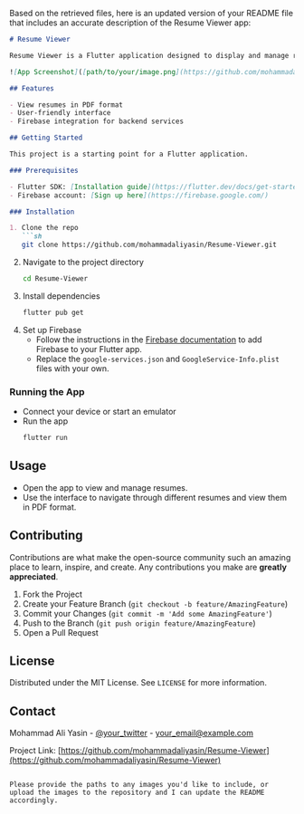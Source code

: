 Based on the retrieved files, here is an updated version of your README file that includes an accurate description of the Resume Viewer app:

```markdown
# Resume Viewer

Resume Viewer is a Flutter application designed to display and manage resumes in PDF format. The app leverages Firebase for backend services.

![App Screenshot]([path/to/your/image.png](https://github.com/mohammadaliyasin/Resume-Viewer/blob/main/assets/1.png))

## Features

- View resumes in PDF format
- User-friendly interface
- Firebase integration for backend services

## Getting Started

This project is a starting point for a Flutter application.

### Prerequisites

- Flutter SDK: [Installation guide](https://flutter.dev/docs/get-started/install)
- Firebase account: [Sign up here](https://firebase.google.com/)

### Installation

1. Clone the repo
   ```sh
   git clone https://github.com/mohammadaliyasin/Resume-Viewer.git
   ```
2. Navigate to the project directory
   ```sh
   cd Resume-Viewer
   ```
3. Install dependencies
   ```sh
   flutter pub get
   ```
4. Set up Firebase
   - Follow the instructions in the [Firebase documentation](https://firebase.google.com/docs/flutter/setup) to add Firebase to your Flutter app.
   - Replace the `google-services.json` and `GoogleService-Info.plist` files with your own.

### Running the App

- Connect your device or start an emulator
- Run the app
   ```sh
   flutter run
   ```

## Usage

- Open the app to view and manage resumes.
- Use the interface to navigate through different resumes and view them in PDF format.

## Contributing

Contributions are what make the open-source community such an amazing place to learn, inspire, and create. Any contributions you make are **greatly appreciated**.

1. Fork the Project
2. Create your Feature Branch (`git checkout -b feature/AmazingFeature`)
3. Commit your Changes (`git commit -m 'Add some AmazingFeature'`)
4. Push to the Branch (`git push origin feature/AmazingFeature`)
5. Open a Pull Request

## License

Distributed under the MIT License. See `LICENSE` for more information.

## Contact

Mohammad Ali Yasin - [@your_twitter](https://twitter.com/your_twitter) - your_email@example.com

Project Link: [https://github.com/mohammadaliyasin/Resume-Viewer](https://github.com/mohammadaliyasin/Resume-Viewer)
```

Please provide the paths to any images you'd like to include, or upload the images to the repository and I can update the README accordingly.
